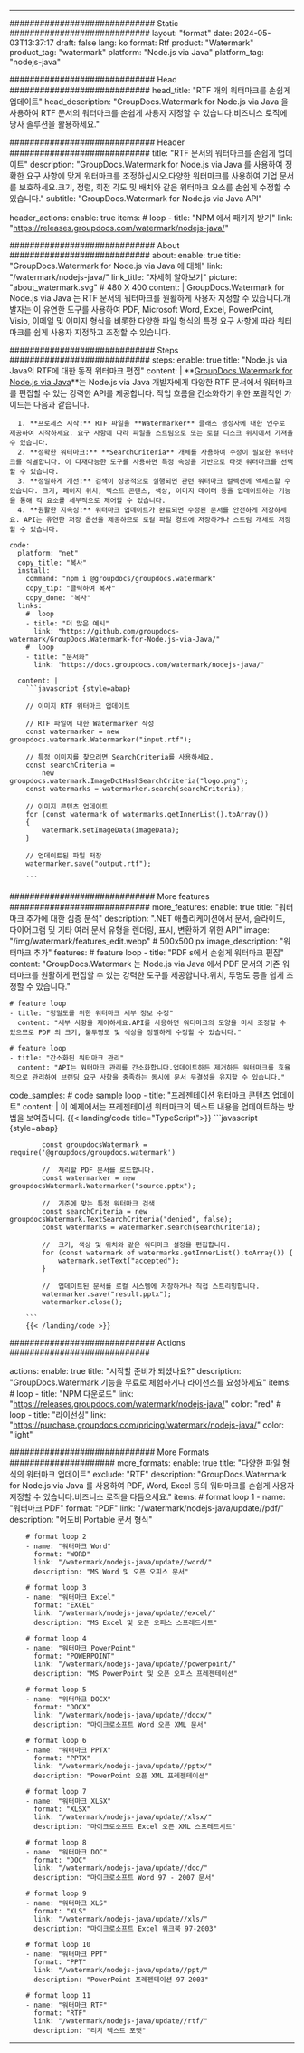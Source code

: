 
---
############################# Static ############################
layout: "format"
date:  2024-05-03T13:37:17
draft: false
lang: ko
format: Rtf
product: "Watermark"
product_tag: "watermark"
platform: "Node.js via Java"
platform_tag: "nodejs-java"

############################# Head ############################
head_title: "RTF 개의 워터마크를 손쉽게 업데이트"
head_description: "GroupDocs.Watermark for Node.js via Java 을 사용하여 RTF 문서의 워터마크를 손쉽게 사용자 지정할 수 있습니다.비즈니스 로직에 당사 솔루션을 활용하세요."

############################# Header ############################
title: "RTF 문서의 워터마크를 손쉽게 업데이트" 
description: "GroupDocs.Watermark for Node.js via Java 를 사용하여 정확한 요구 사항에 맞게 워터마크를 조정하십시오.다양한 워터마크를 사용하여 기업 문서를 보호하세요.크기, 정렬, 회전 각도 및 배치와 같은 워터마크 요소를 손쉽게 수정할 수 있습니다."
subtitle: "GroupDocs.Watermark for Node.js via Java API" 

header_actions:
  enable: true
  items:
    #  loop
    - title: "NPM 에서 패키지 받기"
      link: "https://releases.groupdocs.com/watermark/nodejs-java/"
      
############################# About ############################
about:
    enable: true
    title: "GroupDocs.Watermark for Node.js via Java 에 대해"
    link: "/watermark/nodejs-java/"
    link_title: "자세히 알아보기"
    picture: "about_watermark.svg" # 480 X 400
    content: |
       GroupDocs.Watermark for Node.js via Java 는 RTF 문서의 워터마크를 원활하게 사용자 지정할 수 있습니다.개발자는 이 유연한 도구를 사용하여 PDF, Microsoft Word, Excel, PowerPoint, Visio, 이메일 및 이미지 형식을 비롯한 다양한 파일 형식의 특정 요구 사항에 따라 워터마크를 쉽게 사용자 지정하고 조정할 수 있습니다.

############################# Steps ############################
steps:
    enable: true
    title: "Node.js via Java의 RTF에 대한 동적 워터마크 편집"
    content: |
      **[GroupDocs.Watermark for Node.js via Java](https://products.groupdocs.com/watermark/nodejs-java/)**는 Node.js via Java 개발자에게 다양한 RTF 문서에서 워터마크를 편집할 수 있는 강력한 API를 제공합니다. 작업 흐름을 간소화하기 위한 포괄적인 가이드는 다음과 같습니다.
      
      1. **프로세스 시작:** RTF 파일을 **Watermarker** 클래스 생성자에 대한 인수로 제공하여 시작하세요. 요구 사항에 따라 파일을 스트림으로 또는 로컬 디스크 위치에서 가져올 수 있습니다.
      2. **정확한 워터마크:** **SearchCriteria** 개체를 사용하여 수정이 필요한 워터마크를 식별합니다. 이 다재다능한 도구를 사용하면 특정 속성을 기반으로 타겟 워터마크를 선택할 수 있습니다.
      3. **정밀하게 개선:** 검색이 성공적으로 실행되면 관련 워터마크 컬렉션에 액세스할 수 있습니다. 크기, 페이지 위치, 텍스트 콘텐츠, 색상, 이미지 데이터 등을 업데이트하는 기능을 통해 각 요소를 세부적으로 제어할 수 있습니다.
      4. **원활한 지속성:** 워터마크 업데이트가 완료되면 수정된 문서를 안전하게 저장하세요. API는 유연한 저장 옵션을 제공하므로 로컬 파일 경로에 저장하거나 스트림 개체로 저장할 수 있습니다.
   
    code:
      platform: "net"
      copy_title: "복사"
      install:
        command: "npm i @groupdocs/groupdocs.watermark"
        copy_tip: "클릭하여 복사"
        copy_done: "복사"
      links:
        #  loop
        - title: "더 많은 예시"
          link: "https://github.com/groupdocs-watermark/GroupDocs.Watermark-for-Node.js-via-Java/"
        #  loop
        - title: "문서화"
          link: "https://docs.groupdocs.com/watermark/nodejs-java/"
          
      content: |
        ```javascript {style=abap}

        // 이미지 RTF 워터마크 업데이트

        // RTF 파일에 대한 Watermarker 작성
        const watermarker = new groupdocs.watermark.Watermarker("input.rtf");

        // 특정 이미지를 찾으려면 SearchCriteria를 사용하세요.
        const searchCriteria = 
            new groupdocs.watermark.ImageDctHashSearchCriteria("logo.png");
        const watermarks = watermarker.search(searchCriteria);
        
        // 이미지 콘텐츠 업데이트
        for (const watermark of watermarks.getInnerList().toArray())
        {
            watermark.setImageData(imageData);
        }

        // 업데이트된 파일 저장
        watermarker.save("output.rtf");
        
        ```            

############################# More features ############################
more_features:
  enable: true
  title: "워터마크 추가에 대한 심층 분석"
  description: ".NET 애플리케이션에서 문서, 슬라이드, 다이어그램 및 기타 여러 문서 유형을 렌더링, 표시, 변환하기 위한 API"
  image: "/img/watermark/features_edit.webp" # 500x500 px
  image_description: "워터마크 추가"
  features:
    # feature loop
    - title: "PDF s에서 손쉽게 워터마크 편집"
      content: "GroupDocs.Watermark 는 Node.js via Java 에서 PDF 문서의 기존 워터마크를 원활하게 편집할 수 있는 강력한 도구를 제공합니다.위치, 투명도 등을 쉽게 조정할 수 있습니다."

    # feature loop
    - title: "정밀도를 위한 워터마크 세부 정보 수정"
      content: "세부 사항을 제어하세요.API를 사용하면 워터마크의 모양을 미세 조정할 수 있으므로 PDF 의 크기, 불투명도 및 색상을 정밀하게 수정할 수 있습니다."

    # feature loop
    - title: "간소화된 워터마크 관리"
      content: "API는 워터마크 관리를 간소화합니다.업데이트하든 제거하든 워터마크를 효율적으로 관리하여 브랜딩 요구 사항을 충족하는 동시에 문서 무결성을 유지할 수 있습니다."
      
  code_samples:
    # code sample loop
    - title: "프레젠테이션 워터마크 콘텐츠 업데이트"
      content: |
        이 예제에서는 프레젠테이션 워터마크의 텍스트 내용을 업데이트하는 방법을 보여줍니다.
        {{< landing/code title="TypeScript">}}
        ```javascript {style=abap}
        
            const groupdocsWatermark = require('@groupdocs/groupdocs.watermark')

            //  처리할 PDF 문서를 로드합니다.
            const watermarker = new groupdocsWatermark.Watermarker("source.pptx");

            //  기준에 맞는 특정 워터마크 검색
            const searchCriteria = new groupdocsWatermark.TextSearchCriteria("denied", false);
            const watermarks = watermarker.search(searchCriteria);
  
            //  크기, 색상 및 위치와 같은 워터마크 설정을 편집합니다.
            for (const watermark of watermarks.getInnerList().toArray()) {
                watermark.setText("accepted");
            }

            //  업데이트된 문서를 로컬 시스템에 저장하거나 직접 스트리밍합니다.
            watermarker.save("result.pptx");
            watermarker.close();

        ```
        {{< /landing/code >}}


############################# Actions ############################

actions:
  enable: true
  title: "시작할 준비가 되셨나요?"
  description: "GroupDocs.Watermark 기능을 무료로 체험하거나 라이선스를 요청하세요"
  items:
    #  loop
    - title: "NPM 다운로드"
      link: "https://releases.groupdocs.com/watermark/nodejs-java/"
      color: "red"
        #  loop
    - title: "라이선싱"
      link: "https://purchase.groupdocs.com/pricing/watermark/nodejs-java/"
      color: "light"


############################# More Formats #####################
more_formats:
    enable: true
    title: "다양한 파일 형식의 워터마크 업데이트"
    exclude: "RTF"
    description: "GroupDocs.Watermark for Node.js via Java 를 사용하여 PDF, Word, Excel 등의 워터마크를 손쉽게 사용자 지정할 수 있습니다.비즈니스 로직을 다듬으세요."
    items: 
        # format loop 1
        - name: "워터마크 PDF"
          format: "PDF"
          link: "/watermark/nodejs-java/update//pdf/"
          description: "어도비 Portable 문서 형식"

        # format loop 2
        - name: "워터마크 Word"
          format: "WORD"
          link: "/watermark/nodejs-java/update//word/"
          description: "MS Word 및 오픈 오피스 문서"
          
        # format loop 3
        - name: "워터마크 Excel"
          format: "EXCEL"
          link: "/watermark/nodejs-java/update//excel/"
          description: "MS Excel 및 오픈 오피스 스프레드시트"

        # format loop 4
        - name: "워터마크 PowerPoint"
          format: "POWERPOINT"
          link: "/watermark/nodejs-java/update//powerpoint/"
          description: "MS PowerPoint 및 오픈 오피스 프레젠테이션"

        # format loop 5
        - name: "워터마크 DOCX"
          format: "DOCX"
          link: "/watermark/nodejs-java/update//docx/"
          description: "마이크로소프트 Word 오픈 XML 문서"
          
        # format loop 6
        - name: "워터마크 PPTX"
          format: "PPTX"
          link: "/watermark/nodejs-java/update//pptx/"
          description: "PowerPoint 오픈 XML 프레젠테이션"
          
        # format loop 7
        - name: "워터마크 XLSX"
          format: "XLSX"
          link: "/watermark/nodejs-java/update//xlsx/"
          description: "마이크로소프트 Excel 오픈 XML 스프레드시트"

        # format loop 8
        - name: "워터마크 DOC"
          format: "DOC"
          link: "/watermark/nodejs-java/update//doc/"
          description: "마이크로소프트 Word 97 - 2007 문서"

        # format loop 9
        - name: "워터마크 XLS"
          format: "XLS"
          link: "/watermark/nodejs-java/update//xls/"
          description: "마이크로소프트 Excel 워크북 97-2003"

        # format loop 10
        - name: "워터마크 PPT"
          format: "PPT"
          link: "/watermark/nodejs-java/update//ppt/"
          description: "PowerPoint 프레젠테이션 97-2003"

        # format loop 11
        - name: "워터마크 RTF"
          format: "RTF"
          link: "/watermark/nodejs-java/update//rtf/"
          description: "리치 텍스트 포맷"

---